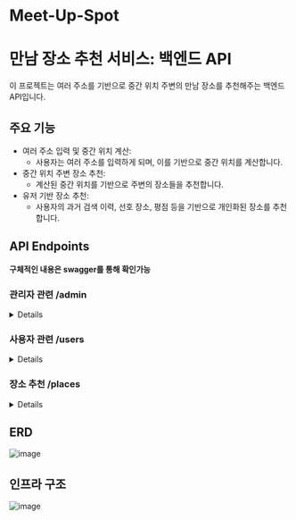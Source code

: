 # Meet-Up-Spot
# 만남 장소 추천 서비스: 백엔드 API

이 프로젝트는 여러 주소를 기반으로 중간 위치 주변의 만남 장소를 추천해주는 백엔드 API입니다.

## 주요 기능

* 여러 주소 입력 및 중간 위치 계산:
  * 사용자는 여러 주소를 입력하게 되며, 이를 기반으로 중간 위치를 계산합니다.
* 중간 위치 주변 장소 추천:
  * 계산된 중간 위치를 기반으로 주변의 장소들을 추천합니다.
* 유저 기반 장소 추천:
  * 사용자의 과거 검색 이력, 선호 장소, 평점 등을 기반으로 개인화된 장소를 추천합니다.
 
## API Endpoints 
**구체적인 내용은 swagger를 통해 확인가능** 

### 관리자 관련 /admin
<details>
  
* 사용자 목록 조회
  * Endpoint: /users
  * Method: GET
* 사용자 생성
  * Endpoint: /create-user
  * Method: POST
* 특정 사용자 업데이트
  * Endpoint: /{user_id}
  * Method: PUT
  
</details>

### 사용자 관련 /users
<details>

* 자신의 정보 업데이트
  * Endpoint: /me
  * Method: PUT
* 자신의 정보 조회
  * Endpoint: /me
  * Method: GET
* 사용자 등록
  * Endpoint: /register
  * Method: POST
* ID로 사용자 조회
  * Endpoint: /{user_id}
  * Method: GET
       
</details>

### 장소 추천 /places
<details>

* 추천 장소 요청
  * Endpoint: /request-places/
  * Method: POST
* 특정 장소 조회
  * Endpoint: /{place_id}
  * Method: GET
* 전체 장소 조회
  * Endpoint: /
  * Method: GET
* 장소 관심 표시
  * Endpoint: /{place_id}/mark
  * Method: POST
* 장소 관심 해제
  * Endpoint: /{place_id}/unmark
  * Method: DELETE
* 자동 완성 장소 조회
  * Endpoint: /completed-places/{address}
  * Method: GET
* 거리 매트릭스 조회
  * Endpoint: /{destination_id}/get-travel-info
  * Method: POST
  * Description: 주어진 출발지와 목적지를 기반으로 여행 정보를 조회합니다.
  
</details>

## ERD
![image](https://github.com/f-lab-edu/Meet-Up-Spot/assets/44284694/b55f274d-2db4-4087-824e-9950d70401bb)

## 인프라 구조
![image](https://github.com/f-lab-edu/Meet-Up-Spot/assets/44284694/d17b577a-8cd8-49fe-8bf7-e0809ffb57c9)



